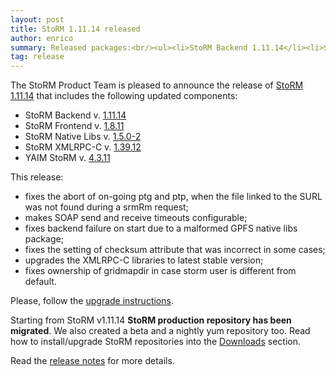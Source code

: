 ```yaml
---
layout: post
title: StoRM 1.11.14 released
author: enrico
summary: Released packages:<br/><ul><li>StoRM Backend 1.11.14</li><li>StoRM Frontend 1.8.11</li><li>StoRM GridFTP 1.2.1</li><li>StoRM Native Libs 1.5.0-2</li><li>StoRM XMLRPC-C 1.39.12</li><li>YAIM StoRM 4.3.11</li></ul>
tag: release
---
```


The StoRM Product Team is pleased to announce the release of
[StoRM 1.11.14][release-notes] that includes the following updated components:

* StoRM Backend v. [1.11.14][backend-rn]
* StoRM Frontend v. [1.8.11][frontend-rn]
* StoRM Native Libs v. [1.5.0-2][native-rn]
* StoRM XMLRPC-C v. [1.39.12][xmlrpc-rn]
* YAIM StoRM v. [4.3.11][yaimstorm-rn]

This release:

* fixes the abort of on-going ptg and ptp, when the file linked to the SURL was not found during a srmRm request;
* makes SOAP send and receive timeouts configurable;
* fixes backend failure on start due to a malformed GPFS native libs package;
* fixes the setting of checksum attribute that was incorrect in some cases;
* upgrades the XMLRPC-C libraries to latest stable version;
* fixes ownership of gridmapdir in case storm user is different from default.

Please, follow the [upgrade instructions][upgrade-instructions].

Starting from StoRM v1.11.14 **StoRM production repository has been migrated**. We also created a beta and a nightly yum repository too.
Read how to install/upgrade StoRM repositories into the [Downloads][downloads-page] section.

Read the [release notes][release-notes] for more details.

[backend-rn]: {{site.baseurl}}/release-notes/storm-backend-server/1.11.14/
[frontend-rn]: {{site.baseurl}}/release-notes/storm-frontend-server/1.8.11/
[native-rn]: {{site.baseurl}}/release-notes/storm-native-libs/1.0.5-2/
[xmlrpc-rn]: {{site.baseurl}}/release-notes/storm-xmlrpc-c/1.39.12/
[yaimstorm-rn]: {{site.baseurl}}/release-notes/yaim-storm/4.3.11/

[release-notes]: {{site.baseurl}}/release-notes/StoRM-v1.11.14.html
[download-page]: {{site.baseurl}}/download.html
[storm-sysadmin-guide]: {{site.baseurl}}/documentation/sysadmin-guide/1.11.14

[upgrade-instructions]: {{site.baseurl}}/documentation/sysadmin-guide/1.11.14/#upgrading
[umd-repos]: {{site.baseurl}}/documentation/sysadmin-guide/1.11.14/#umdrepos
[downloads-page]: {{site.baseurl}}/download.html#stable-releases
